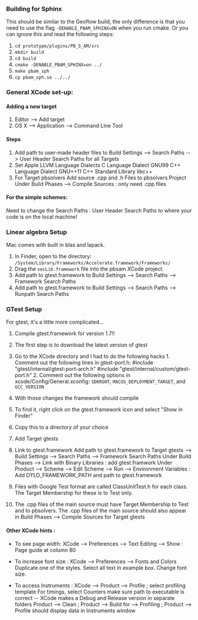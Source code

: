 
### Building for Sphinx

This should be similar to the Geoflow build, the only difference is that you need to 
use the flag `-DENABLE_PBAM_SPHINX=ON` when you run cmake. Or you can ignore this and
read the following steps:

1. `cd prototype/plugins/PB_S_AM/src`
2. `mkdir build`
3. `cd build`
4. `cmake -DENABLE_PBAM_SPHINX=on ../`
5. `make pbam_sph`
6. `cp pbam_sph.so ../../`


### General XCode set-up: ###

#### Adding a new target ####
1. Editor --> Add target
2. OS X --> Application --> Command Line Tool 

#### Steps ####
1. Add path to user-made header files to Build Settings --> Search Paths --> User Header Search Paths for all Targets
2. Set Apple LLVM Language Dialects
    C Language Dialect    GNU99
    C++ Language Dialect    GNU++11
    C++ Standard Library    libc++
3. For Target pbsolvers
    Add source .cpp and .h Files to pbsolvers Project
    Under Build Phases --> Compile Sources : only need .cpp files
    
#### For the simple schemes: ####

Need to change the Search Paths : User Header Search Paths
to where your code is on the local machine!

### Linear algebra Setup ###
Mac comes with built in blas and lapack.  

1. In Finder, open to the directory: `/System/Library/Frameworks/Accelerate.framework/Frameworks/`
2. Drag the `vecLib.framework` file into the pbsam XCode project.
3. Add path to gtest.framework to Build Settings --> Search Paths --> Framework Search Paths
4. Add path to gtest.framework to Build Settings --> Search Paths --> Runpath Search Paths

### GTest Setup ###

For gtest, it's a little more complicated...


1. Compile gtest.framework for version 1.7!!
  1. The first step is to download the latest version of gtest
  2. Go to the XCode directory and I had to do the following hacks
    1. Comment out the following lines in gtest-port.h:
         #include "gtest/internal/gtest-port-arch.h"
         #include "gtest/internal/custom/gtest-port.h"
    2. Comment out the following options in xcode/Config/General.xconfig:
        `SDKROOT`, `MACOS_DEPLOYMENT_TARGET`, and `GCC_VERSION`
  3. With those changes the framework should compile
  4. To find it, right click on the gtest.framework icon and select "Show in Finder"
  5. Copy this to a directory of your choice

2. Add Target gtests

3. Link to gtest.framework
    Add path to gtest.framework to Target gtests --> Build Settings --> Search Paths --> Framework Search Paths
    Under Build Phases --> Link with Binary Libraries : add gtest.framwork 
    Under Product --> Scheme --> Edit Scheme --> Run --> Environment Variables : Add DYLD_FRAMEWORK_PATH and path to gtest.framework

4. Files with Google Test format are called ClassUnitTest.h for each class.
    The Target Membership for these is to Test only.

5. The .cpp files of the main source must have Target Membership to Test and to pbsolvers.
    The .cpp files of the main source should also appear in Build Phases --> Compile Sources for Target gtests



#### Other XCode hints : ####
- To see page width:
    XCode --> Preferences --> Text Editing --> Show : Page guide at column 80

- To increase font size :
    XCode --> Preferences --> Fonts and Colors 
    Duplicate one of the styles. Select all text in example box. Change font size. 

- To access Instruments :
    XCode --> Product --> Profile ; select profiling template
        For timings, select Counters
    make sure path to executable is correct -- XCode makes a Debug and Release version in separate folders
    Product --> Clean ; Product --> Build for --> Profiling ; Product --> Profile
        should display data in Instruments window 
